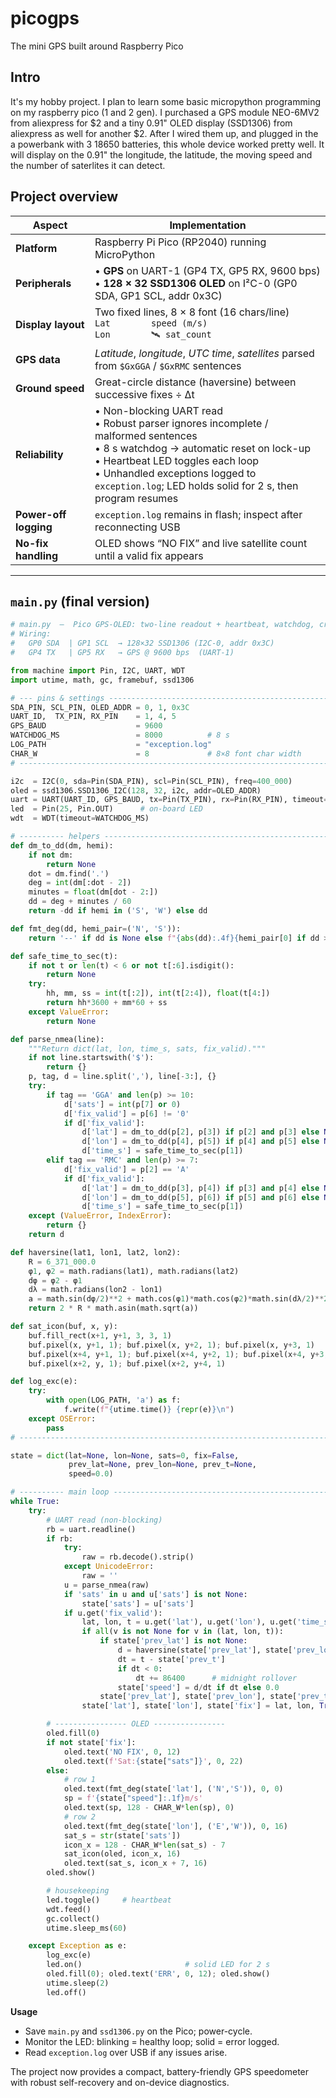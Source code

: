 # picogps
The mini GPS built around Raspberry Pico

## Intro

It's my hobby project. I plan to learn some basic micropython programming on my raspberry pico (1 and 2 gen). I purchased a GPS module NEO-6MV2 from aliexpress for $2 and a tiny 0.91" OLED display (SSD1306) from aliexpress as well for another $2. After I wired them up, and plugged in the a powerbank with 3 18650 batteries, this whole device worked pretty well. It will display on the 0.91" the longitude, the latitude, the moving speed and the number of saterlites it can detect.

## Project overview

| Aspect                | Implementation                                                                                                                                                                                                                                                                      |
| --------------------- | ----------------------------------------------------------------------------------------------------------------------------------------------------------------------------------------------------------------------------------------------------------------------------------- |
| **Platform**          | Raspberry Pi Pico (RP2040) running MicroPython                                                                                                                                                                                                                                      |
| **Peripherals**       | • **GPS** on UART-1 (GP4 TX, GP5 RX, 9600 bps)  <br>• **128 × 32 SSD1306 OLED** on I²C-0 (GP0 SDA, GP1 SCL, addr 0x3C)                                                                                                                                                              |
| **Display layout**    | Two fixed lines, 8 × 8 font (16 chars/line) <br>`Lat        speed (m/s)`<br>`Lon        🛰 sat_count`                                                                                                                                                                               |
| **GPS data**          | *Latitude*, *longitude*, *UTC time*, *satellites* parsed from `$GxGGA` / `$GxRMC` sentences                                                                                                                                                                                         |
| **Ground speed**      | Great-circle distance (haversine) between successive fixes ÷ Δt                                                                                                                                                                                                                     |
| **Reliability**       | • Non-blocking UART read  <br>• Robust parser ignores incomplete / malformed sentences  <br>• 8 s watchdog → automatic reset on lock-up  <br>• Heartbeat LED toggles each loop  <br>• Unhandled exceptions logged to `exception.log`; LED holds solid for 2 s, then program resumes |
| **Power-off logging** | `exception.log` remains in flash; inspect after reconnecting USB                                                                                                                                                                                                                    |
| **No-fix handling**   | OLED shows “NO FIX” and live satellite count until a valid fix appears                                                                                                                                                                                                              |

---

## `main.py` (final version)

```python
# main.py  –  Pico GPS-OLED: two-line readout + heartbeat, watchdog, crash log
# Wiring:
#   GP0 SDA  | GP1 SCL  → 128×32 SSD1306 (I2C-0, addr 0x3C)
#   GP4 TX   | GP5 RX   → GPS @ 9600 bps  (UART-1)

from machine import Pin, I2C, UART, WDT
import utime, math, gc, framebuf, ssd1306

# --- pins & settings --------------------------------------------------
SDA_PIN, SCL_PIN, OLED_ADDR = 0, 1, 0x3C
UART_ID,  TX_PIN, RX_PIN    = 1, 4, 5
GPS_BAUD                    = 9600
WATCHDOG_MS                 = 8000          # 8 s
LOG_PATH                    = "exception.log"
CHAR_W                      = 8             # 8×8 font char width
# ----------------------------------------------------------------------

i2c  = I2C(0, sda=Pin(SDA_PIN), scl=Pin(SCL_PIN), freq=400_000)
oled = ssd1306.SSD1306_I2C(128, 32, i2c, addr=OLED_ADDR)
uart = UART(UART_ID, GPS_BAUD, tx=Pin(TX_PIN), rx=Pin(RX_PIN), timeout=300)
led  = Pin(25, Pin.OUT)      # on-board LED
wdt  = WDT(timeout=WATCHDOG_MS)

# ---------- helpers ---------------------------------------------------
def dm_to_dd(dm, hemi):
    if not dm:
        return None
    dot = dm.find('.')
    deg = int(dm[:dot - 2])
    minutes = float(dm[dot - 2:])
    dd = deg + minutes / 60
    return -dd if hemi in ('S', 'W') else dd

def fmt_deg(dd, hemi_pair=('N', 'S')):
    return '--' if dd is None else f"{abs(dd):.4f}{hemi_pair[0] if dd >= 0 else hemi_pair[1]}"

def safe_time_to_sec(t):
    if not t or len(t) < 6 or not t[:6].isdigit():
        return None
    try:
        hh, mm, ss = int(t[:2]), int(t[2:4]), float(t[4:])
        return hh*3600 + mm*60 + ss
    except ValueError:
        return None

def parse_nmea(line):
    """Return dict(lat, lon, time_s, sats, fix_valid)."""
    if not line.startswith('$'):
        return {}
    p, tag, d = line.split(','), line[-3:], {}
    try:
        if tag == 'GGA' and len(p) >= 10:
            d['sats'] = int(p[7] or 0)
            d['fix_valid'] = p[6] != '0'
            if d['fix_valid']:
                d['lat'] = dm_to_dd(p[2], p[3]) if p[2] and p[3] else None
                d['lon'] = dm_to_dd(p[4], p[5]) if p[4] and p[5] else None
                d['time_s'] = safe_time_to_sec(p[1])
        elif tag == 'RMC' and len(p) >= 7:
            d['fix_valid'] = p[2] == 'A'
            if d['fix_valid']:
                d['lat'] = dm_to_dd(p[3], p[4]) if p[3] and p[4] else None
                d['lon'] = dm_to_dd(p[5], p[6]) if p[5] and p[6] else None
                d['time_s'] = safe_time_to_sec(p[1])
    except (ValueError, IndexError):
        return {}
    return d

def haversine(lat1, lon1, lat2, lon2):
    R = 6_371_000.0
    φ1, φ2 = math.radians(lat1), math.radians(lat2)
    dφ = φ2 - φ1
    dλ = math.radians(lon2 - lon1)
    a = math.sin(dφ/2)**2 + math.cos(φ1)*math.cos(φ2)*math.sin(dλ/2)**2
    return 2 * R * math.asin(math.sqrt(a))

def sat_icon(buf, x, y):
    buf.fill_rect(x+1, y+1, 3, 3, 1)
    buf.pixel(x, y+1, 1); buf.pixel(x, y+2, 1); buf.pixel(x, y+3, 1)
    buf.pixel(x+4, y+1, 1); buf.pixel(x+4, y+2, 1); buf.pixel(x+4, y+3, 1)
    buf.pixel(x+2, y, 1); buf.pixel(x+2, y+4, 1)

def log_exc(e):
    try:
        with open(LOG_PATH, 'a') as f:
            f.write(f"{utime.time()} {repr(e)}\n")
    except OSError:
        pass
# ----------------------------------------------------------------------

state = dict(lat=None, lon=None, sats=0, fix=False,
             prev_lat=None, prev_lon=None, prev_t=None,
             speed=0.0)

# ---------- main loop --------------------------------------------------
while True:
    try:
        # UART read (non-blocking)
        rb = uart.readline()
        if rb:
            try:
                raw = rb.decode().strip()
            except UnicodeError:
                raw = ''
            u = parse_nmea(raw)
            if 'sats' in u and u['sats'] is not None:
                state['sats'] = u['sats']
            if u.get('fix_valid'):
                lat, lon, t = u.get('lat'), u.get('lon'), u.get('time_s')
                if all(v is not None for v in (lat, lon, t)):
                    if state['prev_lat'] is not None:
                        d = haversine(state['prev_lat'], state['prev_lon'], lat, lon)
                        dt = t - state['prev_t']
                        if dt < 0:
                            dt += 86400      # midnight rollover
                        state['speed'] = d/dt if dt else 0.0
                    state['prev_lat'], state['prev_lon'], state['prev_t'] = lat, lon, t
                state['lat'], state['lon'], state['fix'] = lat, lon, True

        # ---------------- OLED ----------------
        oled.fill(0)
        if not state['fix']:
            oled.text('NO FIX', 0, 12)
            oled.text(f'Sat:{state["sats"]}', 0, 22)
        else:
            # row 1
            oled.text(fmt_deg(state['lat'], ('N','S')), 0, 0)
            sp = f'{state["speed"]:.1f}m/s'
            oled.text(sp, 128 - CHAR_W*len(sp), 0)
            # row 2
            oled.text(fmt_deg(state['lon'], ('E','W')), 0, 16)
            sat_s = str(state['sats'])
            icon_x = 128 - CHAR_W*len(sat_s) - 7
            sat_icon(oled, icon_x, 16)
            oled.text(sat_s, icon_x + 7, 16)
        oled.show()

        # housekeeping
        led.toggle()     # heartbeat
        wdt.feed()
        gc.collect()
        utime.sleep_ms(60)

    except Exception as e:
        log_exc(e)
        led.on()                       # solid LED for 2 s
        oled.fill(0); oled.text('ERR', 0, 12); oled.show()
        utime.sleep(2)
        led.off()
```

**Usage**

* Save `main.py` and `ssd1306.py` on the Pico; power-cycle.
* Monitor the LED: blinking = healthy loop; solid = error logged.
* Read `exception.log` over USB if any issues arise.

The project now provides a compact, battery-friendly GPS speedometer with robust self-recovery and on-device diagnostics.
